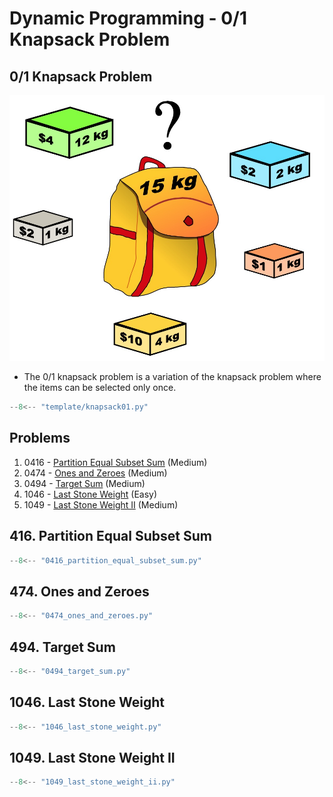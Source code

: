 # Dynamic Programming - 0/1 Knapsack Problem

## 0/1 Knapsack Problem

![knapsack01](../imgs/knapsack01.jpg)

- The 0/1 knapsack problem is a variation of the knapsack problem where the items can be selected only once.

```python linenums="1"
--8<-- "template/knapsack01.py"
```

## Problems

1. 0416 - [Partition Equal Subset Sum](https://leetcode.com/problems/partition-equal-subset-sum/) (Medium)
2. 0474 - [Ones and Zeroes](https://leetcode.com/problems/ones-and-zeroes/) (Medium)
3. 0494 - [Target Sum](https://leetcode.com/problems/target-sum/) (Medium)
4. 1046 - [Last Stone Weight](https://leetcode.com/problems/last-stone-weight/) (Easy)
5. 1049 - [Last Stone Weight II](https://leetcode.com/problems/last-stone-weight-ii/) (Medium)

## 416. Partition Equal Subset Sum

```python linenums="1"
--8<-- "0416_partition_equal_subset_sum.py"
```

## 474. Ones and Zeroes

```python linenums="1"
--8<-- "0474_ones_and_zeroes.py"
```

## 494. Target Sum

```python linenums="1"
--8<-- "0494_target_sum.py"
```

## 1046. Last Stone Weight

```python linenums="1"
--8<-- "1046_last_stone_weight.py"
```

## 1049. Last Stone Weight II

```python linenums="1"
--8<-- "1049_last_stone_weight_ii.py"
```
